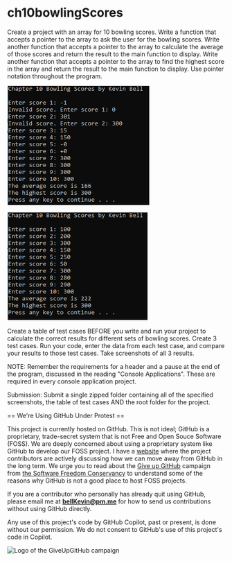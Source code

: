 # ch10bowlingScores

Create a project with an array for 10 bowling scores. Write a function that accepts a pointer to the array to ask the user for the bowling scores. Write another function that accepts a pointer to the array to calculate the average of those scores and return the result to the main function to display. Write another function that accepts a pointer to the array to find the highest score in the array and return the result to the main function to display. Use pointer notation throughout the program.

![Ch 10 Bowling](https://github.com/bell-kevin/ch10bowlingScores/blob/main/ch10bowlingScores/bowling2.PNG)

![p](https://github.com/bell-kevin/ch10bowlingScores/blob/main/ch10bowlingScores/bowling4.PNG)

Create a table of test cases BEFORE you write and run your project to calculate the correct results for different sets of bowling scores. Create 3 test cases. Run your code, enter the data from each test case, and compare your results to those test cases. Take screenshots of all 3 results.

 

NOTE: Remember the requirements for a header and a pause at the end of the program, discussed in the reading "Console Applications". These are required in every console application project.

Submission: Submit a single zipped folder containing all of the specified screenshots, the table of test cases  AND the root folder for the project.

== We're Using GitHub Under Protest ==

This project is currently hosted on GitHub.  This is not ideal; GitHub is a
proprietary, trade-secret system that is not Free and Open Souce Software
(FOSS).  We are deeply concerned about using a proprietary system like GitHub
to develop our FOSS project. I have a [website](https://bellKevin.me) where the
project contributors are actively discussing how we can move away from GitHub
in the long term.  We urge you to read about the [Give up GitHub](https://GiveUpGitHub.org) campaign 
from [the Software Freedom Conservancy](https://sfconservancy.org) to understand some of the reasons why GitHub is not 
a good place to host FOSS projects.

If you are a contributor who personally has already quit using GitHub, please
email me at **bellKevin@pm.me** for how to send us contributions without
using GitHub directly.

Any use of this project's code by GitHub Copilot, past or present, is done
without our permission.  We do not consent to GitHub's use of this project's
code in Copilot.

![Logo of the GiveUpGitHub campaign](https://sfconservancy.org/img/GiveUpGitHub.png)
